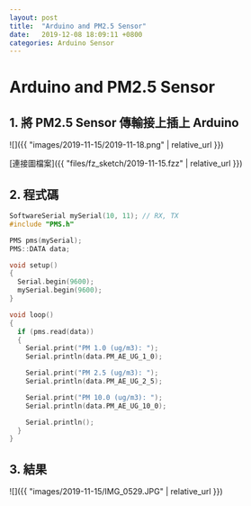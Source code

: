 ```yaml
---
layout: post
title:  "Arduino and PM2.5 Sensor"
date:   2019-12-08 18:09:11 +0800
categories: Arduino Sensor
---
```


# Arduino and PM2.5 Sensor

## 1. 將 PM2.5 Sensor 傳輸接上插上 Arduino

![]({{ "images/2019-11-15/2019-11-18.png" | relative_url }})   

[連接圖檔案]({{ "files/fz_sketch/2019-11-15.fzz" | relative_url }})   
<!--[元件位置]({{ "files/fz_part/.fzpz" | relative_url }})-->

## 2. 程式碼
```cpp
SoftwareSerial mySerial(10, 11); // RX, TX
#include "PMS.h"

PMS pms(mySerial);
PMS::DATA data;

void setup()
{
  Serial.begin(9600);
  mySerial.begin(9600);
}

void loop()
{
  if (pms.read(data))
  {
    Serial.print("PM 1.0 (ug/m3): ");
    Serial.println(data.PM_AE_UG_1_0);

    Serial.print("PM 2.5 (ug/m3): ");
    Serial.println(data.PM_AE_UG_2_5);

    Serial.print("PM 10.0 (ug/m3): ");
    Serial.println(data.PM_AE_UG_10_0);

    Serial.println();
  }
}
```

## 3. 結果

![]({{ "images/2019-11-15/IMG_0529.JPG" | relative_url }})   
